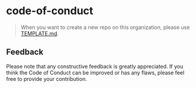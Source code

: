 # code-of-conduct

> When you want to create a new repo on this organization, please use [TEMPLATE.md](https://github.com/thelilylang/code-of-conduct/blob/main/TEMPLATE.md).

## Feedback

Please note that any constructive feedback is greatly appreciated. If you think the Code of Conduct can be improved or has any flaws, please feel free to provide your contribution.
